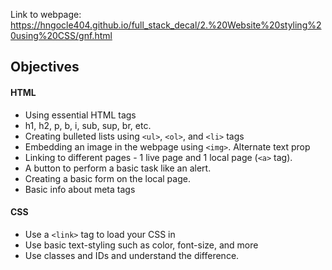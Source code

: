 Link to webpage: https://hngocle404.github.io/full_stack_decal/2.%20Website%20styling%20using%20CSS/gnf.html

## Objectives
#### HTML
- Using essential HTML tags
- h1, h2, p, b, i, sub, sup, br, etc.
- Creating bulleted lists using `<ul>`, `<ol>`, and `<li>` tags
- Embedding an image in the webpage using `<img>`. Alternate text prop
- Linking to different pages - 1 live page and 1 local page (`<a>` tag).
- A button to perform a basic task like an alert.
- Creating a basic form on the local page.
- Basic info about meta tags
#### CSS
- Use a `<link>` tag to load your CSS in
- Use basic text-styling such as color, font-size, and more
- Use classes and IDs and understand the difference.